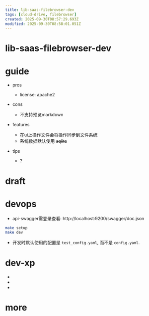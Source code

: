 ```yaml
---
title: lib-saas-filebrowser-dev
tags: [cloud-drive, filebrowser]
created: 2025-09-30T08:57:29.693Z
modified: 2025-09-30T08:58:01.051Z
---
```


# lib-saas-filebrowser-dev

# guide
- pros
  - license: apache2

- cons
  - 不支持预览markdown

- features
  - 在ui上操作文件会将操作同步到文件系统
  - 系统数据默认使用 ~~sqlite~~

- tips
  - ?
# draft

# devops

- api-swagger需登录查看: http://localhost:9200/swagger/doc.json

```sh
make setup
make dev
```

- 开发时默认使用的配置是 `test_config.yaml`, 而不是 `config.yaml`.
# dev-xp

- 
- 
- 

# more
